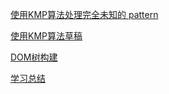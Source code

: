 [使用KMP算法处理完全未知的 pattern](https://github.com/apacheao/Frontend-01-Template/blob/master/week06/match/KMP%E7%AE%97%E6%B3%95/kmpSearch.js)

[使用KMP算法草稿](https://github.com/apacheao/Frontend-01-Template/blob/master/week06/match/KMP%E7%AE%97%E6%B3%95/txt)

[DOM树构建](https://github.com/apacheao/Frontend-01-Template/blob/master/week06/parser.js)

[学习总结](https://github.com/apacheao/blog/issues/13)
